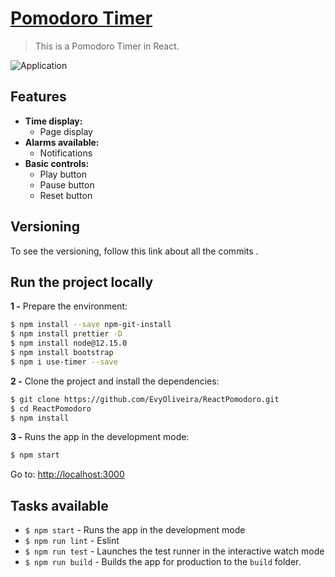 # [Pomodoro Timer](https://github.com/EvyOliveira/ReactPomodoro)

> This is a Pomodoro Timer in React. 

![Application](app.jpg)

## Features

- **Time display:**
  - Page display
- **Alarms available:**
  - Notifications 
- **Basic controls:**
  - Play button
  - Pause button
  - Reset button

## Versioning

To see the versioning, follow this link about all the commits [](https://github.com/EvyOliveira/ReactPomodoro/commits/clock).

## Run the project locally

**1 -** Prepare the environment:

```sh
$ npm install --save npm-git-install
$ npm install prettier -D
$ npm install node@12.15.0
$ npm install bootstrap
$ npm i use-timer --save
```

**2 -** Clone the project and install the dependencies:

```sh
$ git clone https://github.com/EvyOliveira/ReactPomodoro.git
$ cd ReactPomodoro
$ npm install
```
**3 -** Runs the app in the development mode:

```sh
$ npm start
```

Go to: [http://localhost:3000](http://localhost:3000)

## Tasks available

- `$ npm start` - Runs the app in the development mode
- `$ npm run lint` - Eslint
- `$ npm run test` - Launches the test runner in the interactive watch mode
- `$ npm run build` - Builds the app for production to the `build` folder.








